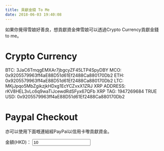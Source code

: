 ```yaml
---
title: 貢獻金錢 To Me
date: 2018-06-03 19:40:08
---
```


如果你覺得雪娘好善良，想貢獻資金俾雪娘可以透過Crypto Currency貢獻金錢 to me。
# Crypto Currency
BTC: 3JaC6TmqgEMXAr7jbgcyZF45LTP4SpyDBY
MCO: 0x9205579963ff4aE88D51d61Ef2488Ca880170Db2
ETH: 0x9205579963ff4aE88D51d61Ef2488Ca880170Db2
LTC: MKjJpqo5MbZgikzjkHDxg1EcYCZvxX1ZRJ
XRP ADDRESS: rKV8HEL3vLc6q9waTiJcewdRdSFyx67QFb
XRP TAG: 1947269684
TRUE USD: 0x9205579963ff4aE88D51d61Ef2488Ca880170Db2

# Paypal Checkout 
亦可以使用下面嘅連結經PayPal以信用卡嚟貢獻資金。
<br/>
<div>
金額(HKD)：
  <input name="price" id="stripeValueInput" value=10 min="10" type="number" onchange="onValueChangeCallback()"/>
</div>

<div id="paypal-button-container"></div>
<script src="https://www.paypal.com/sdk/js?client-id=AQVBg7wA6Cdc-v6XV36kgF6MXD19QA9I9p6Zn7jGGmOcEB93Z5Bzz7tGI-QusYHxu8XPGZDnnW-CxwOG&currency=HKD" data-sdk-integration-source="button-factory"></script>
<script>
document.addEventListener("DOMContentLoaded", function(event) {
    console.log("DOM fully loaded and parsed");
    onValueChangeCallback()
  });
function onValueChangeCallback(){
  let valueHolder = document.getElementById('stripeValueInput')
  let p = valueHolder.value
  console.log(p)
  if(p <10){
    valueHolder.value = 10;
    alert('基於PayPal的手續費及避免濫用，最少金額爲$10HKD，敬請見諒。');
  }else{
  renderPaymentButton(valueHolder.value)
  }
}
function renderPaymentButton(price){
  var d = document.getElementById('paypal-button-container')
  if(d){
    try{d.innerHTML = ''}catch(e){}
  }
  paypal.Buttons({
      style: {
          shape: 'pill',
          color: 'black',
          layout: 'horizontal',
          label: 'pay',
          
      },
      createOrder: function(data, actions) {
          return actions.order.create({
              purchase_units: [{
                  amount: {
                      value: price
                  }
              }]
          });
      },
      onApprove: function(data, actions) {
          return actions.order.capture().then(function(details) {
              alert('Transaction completed by ' + details.payer.name.given_name + '!');
              location.replace('/payments/pay')
          });
      }
  }).render('#paypal-button-container');
  }
</script>

<!--
<script>
let publishableKey = "pk_live_tAkakNKRE9sWdKReWoW8aiFd"
function onValueChangeCallback(){
  let valueHolder = document.getElementById('stripeValueInput')
  renderStripePayButton(valueHolder.value)
}
function renderStripePayButton(price){
  let payButton = document.getElementById('payButtonHolder')
  payButton.innerHTML = ""
  payButton.appendChild(strHtmlPayButton(price))
}
function strHtmlPayButton(price){
  let newPrice = parseFloat(price) * 100
  var s = document.createElement('script');
  s.src = "https://checkout.stripe.com/v2/checkout.js"
  s.setAttribute("class","stripe-button")
  s.setAttribute("data-key",publishableKey)
  s.setAttribute("data-locale","auto")
  s.setAttribute("data-currency","HKD")
  s.setAttribute("data-description","TTO.MOE 網上支付")
  s.setAttribute("data-amount","newPrice")
  return s
}
document.addEventListener("DOMContentLoaded", function(event) {
    console.log("DOM fully loaded and parsed");
    onValueChangeCallback()
  });
</script>
金額(HKD)：
<div>
  <form action="loading.html">
  <input name="price" id="stripeValueInput" value=10 min="10" type="number" onchange="onValueChangeCallback()"/>
  <div style="padding-left: 8px; padding-top: 8px;" id="payButtonHolder" style="height:300px;"></div>
  </form>
</div>
-->